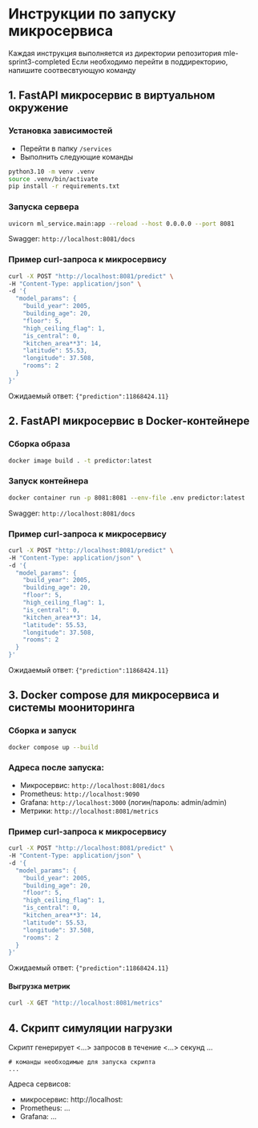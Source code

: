 # Инструкции по запуску микросервиса

Каждая инструкция выполняется из директории репозитория mle-sprint3-completed
Если необходимо перейти в поддиректорию, напишите соотвесвтующую команду

## 1. FastAPI микросервис в виртуальном окружение
### Установка зависимостей

- Перейти в папку `/services`
- Выполнить следующие команды
```bash
python3.10 -m venv .venv
source .venv/bin/activate
pip install -r requirements.txt
```
### Запуска сервера

```bash
uvicorn ml_service.main:app --reload --host 0.0.0.0 --port 8081
```
Swagger: `http://localhost:8081/docs`

### Пример curl-запроса к микросервису

```bash
curl -X POST "http://localhost:8081/predict" \
-H "Content-Type: application/json" \
-d '{
  "model_params": {
    "build_year": 2005,
    "building_age": 20,
    "floor": 5,
    "high_ceiling_flag": 1,
    "is_central": 0,
    "kitchen_area**3": 14,
    "latitude": 55.53,
    "longitude": 37.508,
    "rooms": 2
  }
}'
```
Ожидаемый ответ: `{"prediction":11868424.11}`

## 2. FastAPI микросервис в Docker-контейнере
### Сборка образа
```bash
docker image build . -t predictor:latest
```
### Запуск контейнера
```bash
docker container run -p 8081:8081 --env-file .env predictor:latest
```
Swagger: `http://localhost:8081/docs`

### Пример curl-запроса к микросервису

```bash
curl -X POST "http://localhost:8081/predict" \
-H "Content-Type: application/json" \
-d '{
  "model_params": {
    "build_year": 2005,
    "building_age": 20,
    "floor": 5,
    "high_ceiling_flag": 1,
    "is_central": 0,
    "kitchen_area**3": 14,
    "latitude": 55.53,
    "longitude": 37.508,
    "rooms": 2
  }
}'
```
Ожидаемый ответ: `{"prediction":11868424.11}`

## 3. Docker compose для микросервиса и системы моониторинга
### Сборка и запуск
```bash
docker compose up --build
```

### Адреса после запуска:

- Микросервис: `http://localhost:8081/docs`
- Prometheus: `http://localhost:9090`
- Grafana: `http://localhost:3000` (логин/пароль: admin/admin)
- Метрики: `http://localhost:8081/metrics`

### Пример curl-запроса к микросервису

```bash
curl -X POST "http://localhost:8081/predict" \
-H "Content-Type: application/json" \
-d '{
  "model_params": {
    "build_year": 2005,
    "building_age": 20,
    "floor": 5,
    "high_ceiling_flag": 1,
    "is_central": 0,
    "kitchen_area**3": 14,
    "latitude": 55.53,
    "longitude": 37.508,
    "rooms": 2
  }
}'
```
Ожидаемый ответ: `{"prediction":11868424.11}`

#### Выгрузка метрик
```bash
curl -X GET "http://localhost:8081/metrics"
```

## 4. Скрипт симуляции нагрузки
Скрипт генерирует <...> запросов в течение <...> секунд ...

```
# команды необходимые для запуска скрипта
...
```

Адреса сервисов:
- микросервис: http://localhost:<port>
- Prometheus: ...
- Grafana: ...